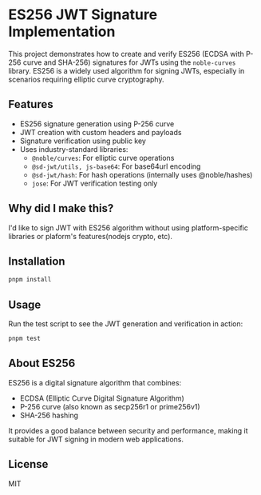 # ES256 JWT Signature Implementation

This project demonstrates how to create and verify ES256 (ECDSA with P-256 curve and SHA-256) signatures for JWTs using the `noble-curves` library. ES256 is a widely used algorithm for signing JWTs, especially in scenarios requiring elliptic curve cryptography.

## Features

- ES256 signature generation using P-256 curve
- JWT creation with custom headers and payloads
- Signature verification using public key
- Uses industry-standard libraries:
  - `@noble/curves`: For elliptic curve operations
  - `@sd-jwt/utils, js-base64`: For base64url encoding
  - `@sd-jwt/hash`: For hash operations (internally uses @noble/hashes)
  - `jose`: For JWT verification testing only

## Why did I make this?

I'd like to sign JWT with ES256 algorithm without using platform-specific libraries or plaform's features(nodejs crypto, etc).

## Installation

```bash
pnpm install
```

## Usage

Run the test script to see the JWT generation and verification in action:

```bash
pnpm test
```

## About ES256

ES256 is a digital signature algorithm that combines:

- ECDSA (Elliptic Curve Digital Signature Algorithm)
- P-256 curve (also known as secp256r1 or prime256v1)
- SHA-256 hashing

It provides a good balance between security and performance, making it suitable for JWT signing in modern web applications.

## License

MIT

